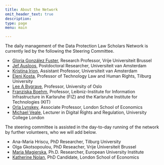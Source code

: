 ```yaml
---
title: About the Network
omit_header_text: true
description:
type: page
menu: main

---
```

The daily management of the Data Protection Law Scholars Network is currently led by the following the Steering Committee. 

- [Gloria González Fuster](https://glgonzalezfuster.blog/), Research Professor, Vrije Universiteit Brussel
- [Jef Ausloos](https://www.uva.nl/profiel/a/u/j.ausloos/j.ausloos.html), Postdoctoral Researcher, Universiteit van Amsterdam
- [Kristina Irion](https://www.uva.nl/en/profile/i/r/k.irion/k.irion.html), Assistant Professor, Universiteit van Amsterdam
- [Eleni Kosta](https://www.elenikosta.eu/), Professor of Technology Law and Human Rights, Tilburg University
- [Lee A Bygrave](https://www.jus.uio.no/ifp/english/people/aca/lee/), Professor, University of Oslo
- [Franziska Boehm](https://www.fiz-karlsruhe.de/en/forschung/lebenslauf-prof-dr-franziska-boehm), Professor, Leibniz-Institute for Information Infrastructure in Karlsruhe (FIZ) and the Karlsruhe Institute for Technologies (KIT)
- [Orla Lynskey](https://www.lse.ac.uk/law/people/academic-staff/orla-lynskey), Associate Professor, London School of Economics
- [Michael Veale](https://michae.lv), Lecturer in Digital Rights and Regulation, University College London

The steering committee is assisted in the day-to-day running of the network by further volunteers, who we will add below.

- Ana-Maria Hriscu, PhD Researcher, Tilburg University 
- Olga Gkotsopoulou, PhD Reseacher, Vrije Universiteit Brussel
- [Maria Magierska](https://me.eui.eu/maria-magierska/), Ph.D. Researcher, European University Institute
- [Katherine Nolan](https://www.lse.ac.uk/law/people/phd/katherine-nolan), PhD Candidate, London School of Economics
